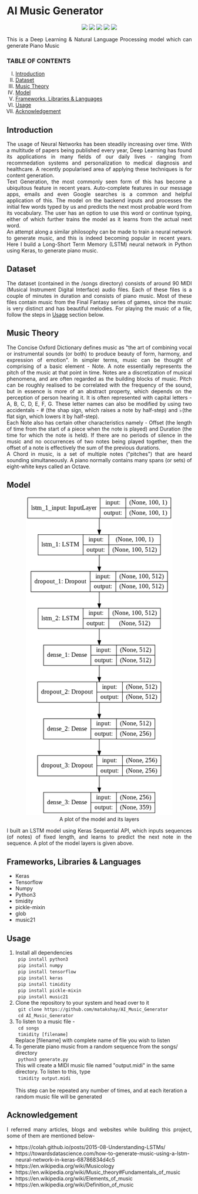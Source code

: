 <h1>AI Music Generator</h1>

<p align="center">
<img src="https://img.shields.io/badge/made%20by%20-matakshay-blue">
<img src="https://badges.frapsoft.com/os/v1/open-source.svg?v=103">
<img src="https://img.shields.io/badge/contributions-welcome-brightgreen">
<img src="https://img.shields.io/badge/python-v3.7%2B-orange" />
<img src="https://img.shields.io/badge/tensorflow-2.1.0-yellow">
</p>

<p align="justify">
This is a Deep Learning & Natural Language Processing model which can generate Piano Music
</p>

<h3> TABLE OF CONTENTS </h3>
<ol type="I">
    <li><a href="#intro"> Introduction </a></li>
    <li><a href="#dataset"> Dataset </a></li>
    <li><a href="#musicology"> Music Theory </a></li>
    <li><a href="#model"> Model </a></li>
    <li><a href="#frameworks"> Frameworks, Libraries & Languages </a></li>
    <li><a href="#usage"> Usage </a></li>
    <li><a href="#acknowledgement"> Acknowledgement </a></li>
</ol>

<h2 id="intro">Introduction</h2>
<p align="justify">
The usage of Neural Networks has been steadily increasing over time. With a multitude of papers being published every year, Deep Learning has found its applications in many fields of our daily lives - ranging from recommedation systems and personalization to medical diagnosis and healthcare. A recently popularised area of applying these techniques is for content generation.
<br>
Text Generation, the most commonly seen form of this has become a ubiquitous feature in recent years. Auto-complete features in our message apps, emails and even Google searches is a common and helpful application of this. The model on the backend inputs and processes the initial few words typed by us and predicts the next most probable word from its vocabulary. The user has an option to use this word or continue typing, either of which further trains the model as it learns from the actual next word.
<br>
An attempt along a similar philosophy can be made to train a neural network to generate music, and this is indeed becoming popular in recent years. Here I build a Long-Short Term Memory (LSTM) neural network in Python using Keras, to generate piano music.
</p>

<h2 id="dataset"> Dataset </h2>
<p align="justify">
The dataset (contained in the /songs directory) consists of around 90 MIDI (Musical Instrument Digital Interface) audio files. Each of these files is a couple of minutes in duration and consists of piano music. Most of these files contain music from the Final Fantasy series of games, since the music is very distinct and has beautiful melodies. For playing the music of a file, follow the steps in <a href="#usage">Usage</a> section below.
</p>

<h2 id="musicology"> Music Theory </h2>
<p align="justify">
The Concise Oxford Dictionary defines music as "the art of combining vocal or instrumental sounds (or both) to produce beauty of form, harmony, and expression of emotion". In simpler terms, music can be thought of comprising of a basic element - Note. A note essentially represents the pitch of the music at that point in time. Notes are a discretization of musical phenomena, and are often regarded as the building blocks of music. Pitch can be roughly realised to be correlated with the frequency of the sound, but in essence is more of an abstract property, which depends on the perception of person hearing it. It is often represented with capital letters - A, B, C, D, E, F, G. These letter names can also be modified by using two accidentals - # (the shap sign, which raises a note by half-step) and ♭(the flat sign, which lowers it by half-step).
<br>
Each Note also has certain other characteristics namely - Offset (the length of time from the start of a piece when the note is played) and Duration (the time for which the note is held). If there are no periods of silence in the music and no occurrences of two notes being played together, then the offset of a note is effectively the sum of the previous durations.
<br>
A Chord in music, is a set of multiple notes ("pitches") that are heard sounding simultaneously. A piano normally contains many spans (or sets) of eight-white keys called an Octave.  
</p>

<h2 id="model">Model</h2>
    <div align="center">
    <figure>
        <img src="model_plot.png"
             alt="Model Plot"
             width=400>
        <figcaption> A plot of the model and its layers </figcaption>
    </figure>
    </div>
    <p align="justify">
    I built an LSTM model using Keras Sequential API, which inputs sequences (of notes) of fixed length, and learns to predict the next note in the sequence. A plot of the model layers is given above.
    </p>
    
<h2 id="frameworks">Frameworks, Libraries & Languages</h2>
<ul>
    <li> Keras </li>
    <li> Tensorflow </li>
    <li> Numpy </li>
    <li> Python3 </li>
    <li> timidity </li>
    <li> pickle-mixin </li>
    <li> glob </li>
    <li> music21 </li>
</ul>
    
<h2 id="usage">Usage</h2>
<ol>
    <li>
        Install all dependencies
        <br>
        <code> pip install python3 </code>
        <br>
        <code> pip install numpy </code>
        <br>
        <code> pip install tensorflow </code>
        <br>
        <code> pip install keras </code>
        <br>
        <code> pip install timidity </code>
        <br>
        <code> pip install pickle-mixin </code>
        <br>
        <code> pip install music21 </code>
    </li>
    <li>
        Clone the repository to your system and head over to it <br>
        <code> git clone https://github.com/matakshay/AI_Music_Generator</code> <br>
        <code> cd AI_Music_Generator </code>
    </li>
    <li>
        To listen to a music file - <br>
        <code> cd songs </code> <br>
        <code> timidity [filename] </code> <br>
        Replace [filename] with complete name of file you wish to listen
    </li>
    <li>
        To generate piano music from a random sequence from the songs/ directory <br>
        <code> python3 generate.py </code> <br>
        This will create a MIDI music file named "output.midi" in the same directory. To listen to this, type <br>
        <code> timidity output.midi </code>
        <br> <br>
        This step can be repeated any number of times, and at each iteration a random music file will be generated
    </li>
</ol>

<h2 id="acknowledgement">Acknowledgement</h2>
<p align="justify">
I referred many articles, blogs and websites while building this project, some of them are mentioned below-
</p>
    <ul>
        <li> https://colah.github.io/posts/2015-08-Understanding-LSTMs/ </li>
        <li> https://towardsdatascience.com/how-to-generate-music-using-a-lstm-neural-network-in-keras-68786834d4c5 </li>
        <li>https://en.wikipedia.org/wiki/Musicology</li>
        <li>https://en.wikipedia.org/wiki/Music_theory#Fundamentals_of_music</li>
        <li>https://en.wikipedia.org/wiki/Elements_of_music</li>
        <li>https://en.wikipedia.org/wiki/Definition_of_music</li>
    </ul>
